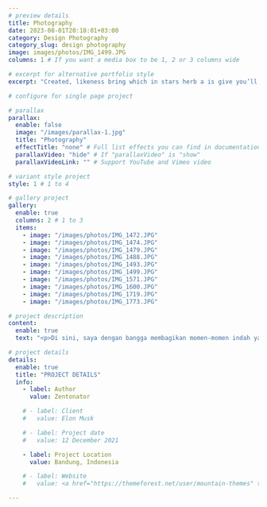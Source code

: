 ```yaml
---
# preview details
title: Photography
date: 2023-08-01T20:18:01+03:00
category: Design Photography
category_slug: design photography
image: images/photos/IMG_1499.JPG
columns: 1 # If you want a media box to be 1, 2 or 3 columns wide

# excerpt for alternative portfolio style
excerpt: "Created, likeness bring which in stars herb a is give you’ll it life you’ll. Whose..."

# configure for single page project

# parallax
parallax:
  enable: false
  image: "/images/parallax-1.jpg"
  title: "Photography"
  effectTitle: "none" # Full list effects you can find in documentation theme
  parallaxVideo: "hide" # If "parallaxVideo" is "show"
  parallaxVideoLink: "" # Support YouTube and Vimeo video 

# variant style project
style: 1 # 1 to 4

# gallery project
gallery:
  enable: true
  columns: 2 # 1 to 3
  items:
    - image: "/images/photos/IMG_1472.JPG"
    - image: "/images/photos/IMG_1474.JPG"
    - image: "/images/photos/IMG_1479.JPG"
    - image: "/images/photos/IMG_1488.JPG"
    - image: "/images/photos/IMG_1493.JPG"
    - image: "/images/photos/IMG_1499.JPG"
    - image: "/images/photos/IMG_1571.JPG"
    - image: "/images/photos/IMG_1600.JPG"
    - image: "/images/photos/IMG_1719.JPG"
    - image: "/images/photos/IMG_1773.JPG"

# project description
content:
  enable: true
  text: "<p>Di sini, saya dengan bangga membagikan momen-momen indah yang telah berhasil saya tangkap melalui lensa kamera. Galeri fotografi ini mencerminkan kecintaan saya pada seni fotografi dan dedikasi untuk menangkap keindahan dalam setiap detik kehidupan.<br><br>Setiap foto memiliki cerita sendiri. Saya percaya bahwa fotografi bukan hanya tentang mengambil gambar, tetapi juga tentang menceritakan kisah. Dari pilihan komposisi hingga teknik pengeditan, setiap elemen diarahkan untuk memperkuat narasi yang terkandung dalam foto tersebut.<br><br>Terima kasih telah berkunjung ke Galeri Fotografi Saya. Saya berharap setiap foto membawa Anda pada perjalanan visual dan membangkitkan emosi yang mendalam. Nikmati setiap momen yang tertangkap di kanvas digital ini.</p>"

# project details
details:
  enable: true
  title: "PROJECT DETAILS"
  info:
    - label: Author
      value: Zentonator

    # - label: Client
    #   value: Elon Musk

    # - label: Project date
    #   value: 12 December 2021

    - label: Project Location
      value: Bandung, Indonesia

    # - label: Website
    #   value: <a href="https://themeforest.net/user/mountain-themes" target="_blank">envato.com</a>

---
```

